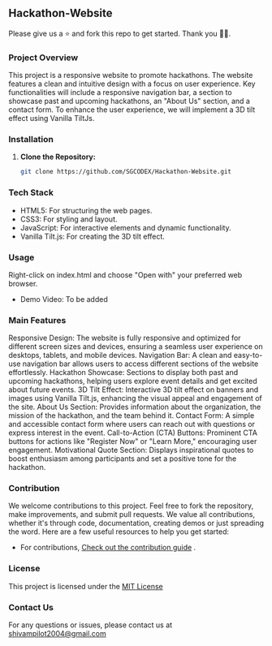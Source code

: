 ## Hackathon-Website
Please give us a ⭐ and fork this repo to get started. Thank you 🙌🙌.

### Project Overview

This project is a responsive website to promote hackathons. The website features a clean and intuitive design with a focus on user experience. Key functionalities will include a responsive navigation bar, a section to showcase past and upcoming hackathons, an "About Us" section, and a contact form. To enhance the user experience, we will implement a 3D tilt effect using Vanilla TiltJs.

### Installation

1.  **Clone the Repository:**
    ```bash
    git clone https://github.com/SGCODEX/Hackathon-Website.git
    ```

### Tech Stack

- HTML5: For structuring the web pages.   
- CSS3: For styling and layout.   
- JavaScript: For interactive elements and dynamic functionality.
- Vanilla Tilt.js: For creating the 3D tilt effect.

### Usage

Right-click on index.html and choose "Open with" your preferred web browser.

- Demo Video: To be added

### Main Features
Responsive Design: The website is fully responsive and optimized for different screen sizes and devices, ensuring a seamless user experience on desktops, tablets, and mobile devices.
Navigation Bar: A clean and easy-to-use navigation bar allows users to access different sections of the website effortlessly.
Hackathon Showcase: Sections to display both past and upcoming hackathons, helping users explore event details and get excited about future events.
3D Tilt Effect: Interactive 3D tilt effect on banners and images using Vanilla Tilt.js, enhancing the visual appeal and engagement of the site.
About Us Section: Provides information about the organization, the mission of the hackathon, and the team behind it.
Contact Form: A simple and accessible contact form where users can reach out with questions or express interest in the event.
Call-to-Action (CTA) Buttons: Prominent CTA buttons for actions like "Register Now" or "Learn More," encouraging user engagement.
Motivational Quote Section: Displays inspirational quotes to boost enthusiasm among participants and set a positive tone for the hackathon.
### Contribution

We welcome contributions to this project. Feel free to fork the repository, make improvements, and submit pull requests.
We value all contributions, whether it's through code, documentation, creating demos or just spreading the word.
Here are a few useful resources to help you get started:
- For contributions, [Check out the contribution guide](https://github.com/SGCODEX/Hackathon-Website/blob/main/CONTRIBUTING.md) .

### License

This project is licensed under the [MIT License](https://github.com/SGCODEX/Hackathon-Website/blob/main/LICENSE)

### Contact Us

For any questions or issues, please contact us at shivampilot2004@gmail.com
